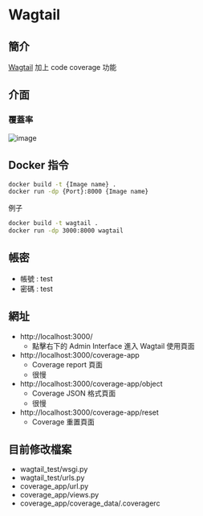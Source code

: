 # Wagtail
## 簡介
[Wagtail](https://github.com/wagtail/wagtail) 加上 code coverage 功能

## 介面
### 覆蓋率
![image](https://user-images.githubusercontent.com/71369246/187611114-0afd1535-3e4a-48c2-b369-c1ec8d195973.png)

## Docker 指令
```bash
docker build -t {Image name} .
docker run -dp {Port}:8000 {Image name}
```
例子
```bash
docker build -t wagtail .
docker run -dp 3000:8000 wagtail
```
## 帳密
- 帳號 : test
- 密碼 : test
## 網址
- http://localhost:3000/
    - 點擊右下的 Admin Interface 進入 Wagtail 使用頁面
- http://localhost:3000/coverage-app
    - Coverage report 頁面
    - 很慢
- http://localhost:3000/coverage-app/object
    - Coverage JSON 格式頁面
    - 很慢
- http://localhost:3000/coverage-app/reset
    - Coverage 重置頁面
## 目前修改檔案
- wagtail_test/wsgi.py
- wagtail_test/urls.py
- coverage_app/url.py
- coverage_app/views.py
- coverage_app/coverage_data/.coveragerc
